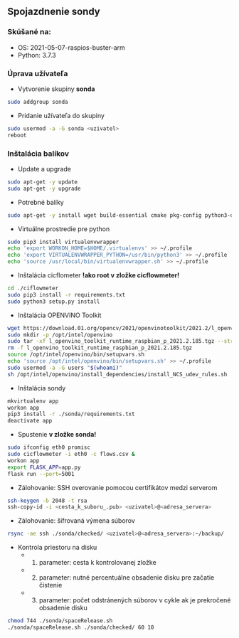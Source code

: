 ## Spojazdnenie sondy
### Skúšané na:
- OS: 2021-05-07-raspios-buster-arm
- Python: 3.7.3
### Úprava užívateľa
- Vytvorenie skupiny __sonda__
```bash
sudo addgroup sonda
```
- Pridanie užívateľa do skupiny
```bash
sudo usermod -a -G sonda <uzivatel>
reboot
```
### Inštalácia balíkov
- Update a upgrade 
```bash
sudo apt-get -y update
sudo apt-get -y upgrade
```
- Potrebné balíky
```bash
sudo apt-get -y install wget build-essential cmake pkg-config python3-dev python3-pip libjpeg-dev libtiff5-dev libjasper-dev libpng-dev libhdf5-dev libhdf5-serial-dev libhdf5-103 libqtgui4 libqtwebkit4 libqt4-test python3-pyqt5 libavcodec-dev libavformat-dev libswscale-dev libv4l-dev libxvidcore-dev libx264-dev libfontconfig1-dev libcairo2-dev libgdk-pixbuf2.0-dev libpango1.0-dev libgtk2.0-dev libgtk-3-dev libatlas-base-dev gfortran protobuf-compiler libprotoc-dev libilmbase-dev libopenexr-dev libgstreamer1.0-dev libpcap0.8 libopenblas-dev redis-server tcpdump git
```
- Virtuálne prostredie pre python
```bash
sudo pip3 install virtualenvwrapper
echo 'export WORKON_HOME=$HOME/.virtualenvs' >> ~/.profile
echo 'export VIRTUALENVWRAPPER_PYTHON=/usr/bin/python3' >> ~/.profile
echo 'source /usr/local/bin/virtualenvwrapper.sh' >> ~/.profile
```
- Inštalácia cicflometer __!ako root v zložke cicflowmeter!__
```bash
cd ./ciflowmeter
sudo pip3 install -r requirements.txt
sudo python3 setup.py install
```
- Inštalácia OPENVINO Toolkit
```bash
wget https://download.01.org/opencv/2021/openvinotoolkit/2021.2/l_openvino_toolkit_runtime_raspbian_p_2021.2.185.tgz
sudo mkdir -p /opt/intel/openvino
sudo tar -xf l_openvino_toolkit_runtime_raspbian_p_2021.2.185.tgz --strip 1 -C /opt/intel/openvino
rm -f l_openvino_toolkit_runtime_raspbian_p_2021.2.185.tgz
source /opt/intel/openvino/bin/setupvars.sh
echo 'source /opt/intel/openvino/bin/setupvars.sh' >> ~/.profile
sudo usermod -a -G users "$(whoami)"
sh /opt/intel/openvino/install_dependencies/install_NCS_udev_rules.sh
```
- Inštalácia sondy
```bash
mkvirtualenv app
workon app
pip3 install -r ./sonda/requirements.txt
deactivate app
```
- Spustenie __v zložke sonda!__
```bash
sudo ifconfig eth0 promisc
sudo cicflowmeter -i eth0 -c flows.csv &
workon app
export FLASK_APP=app.py
flask run --port=5001
```
- Zálohovanie: SSH overovanie pomocou certifikátov medzi serverom
```bash
ssh-keygen -b 2048 -t rsa
ssh-copy-id -i <cesta_k_suboru_.pub> <uzivatel>@<adresa_servera>
```
- Zálohovanie: šifrovaná výmena súborov
```bash 
rsync -ae ssh ./sonda/checked/ <uzivatel>@<adresa_servera>:~/backup/
```
- Kontrola priestoru na disku
	- 1. parameter: cesta k kontrolovanej zložke
	- 2. parameter: nutné percentuálne obsadenie disku pre začatie čistenie
	- 3. parameter: počet odstránených súborov v cykle ak je prekročené obsadenie disku  
```bash
chmod 744 ./sonda/spaceRelease.sh
./sonda/spaceRelease.sh ./sonda/checked/ 60 10
```
